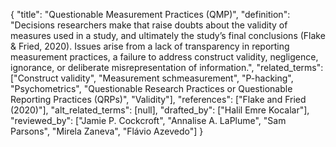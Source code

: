 {
    "title": "Questionable Measurement Practices (QMP)",
    "definition": "Decisions researchers make that raise doubts about the validity of measures used in a study, and ultimately the study’s final conclusions (Flake & Fried, 2020). Issues arise from a lack of transparency in reporting measurement practices, a failure to address construct validity, negligence, ignorance, or deliberate misrepresentation of information.",
    "related_terms": ["Construct validity", "Measurement schmeasurement", "P-hacking", "Psychometrics", "Questionable Research Practices or Questionable Reporting Practices (QRPs)", "Validity"],
    "references": ["Flake and Fried (2020)"],
    "alt_related_terms": [null],
    "drafted_by": ["Halil Emre Kocalar"],
    "reviewed_by": ["Jamie P. Cockcroft", "Annalise A. LaPlume", "Sam Parsons", "Mirela Zaneva", "Flávio Azevedo"]
  }
